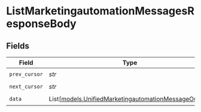 # ListMarketingautomationMessagesResponseBody


## Fields

| Field                                                                                                        | Type                                                                                                         | Required                                                                                                     | Description                                                                                                  |
| ------------------------------------------------------------------------------------------------------------ | ------------------------------------------------------------------------------------------------------------ | ------------------------------------------------------------------------------------------------------------ | ------------------------------------------------------------------------------------------------------------ |
| `prev_cursor`                                                                                                | *str*                                                                                                        | :heavy_check_mark:                                                                                           | N/A                                                                                                          |
| `next_cursor`                                                                                                | *str*                                                                                                        | :heavy_check_mark:                                                                                           | N/A                                                                                                          |
| `data`                                                                                                       | List[[models.UnifiedMarketingautomationMessageOutput](../models/unifiedmarketingautomationmessageoutput.md)] | :heavy_check_mark:                                                                                           | N/A                                                                                                          |